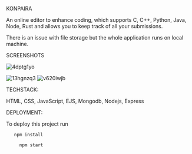 KONPAIRA



An online editor to enhance coding, which supports C, C++, Python, Java, Node, Rust and allows you to keep track of all your submissions.

There is an issue with file storage but the whole application runs on local machine.

SCREENSHOTS




![4dptg1yo](https://github.com/user-attachments/assets/7e5c2fdf-6de4-4bac-b2ec-319de41584e4)


![13hgnzq3](https://github.com/user-attachments/assets/85324a8e-332d-49b9-8827-0e1eed705971)
![v620iwjb](https://github.com/user-attachments/assets/754cbdb3-ec48-4536-a4e1-45d890c31a54)


TECHSTACK:


HTML, CSS, JavaScript, EJS, Mongodb, Nodejs, Express



DEPLOYMENT:


 To deploy this project run
 
       npm install
   
         npm start

